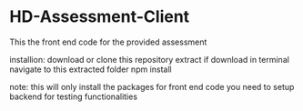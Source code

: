 # HD-Assessment-Client

This the front end code for the provided assessment

installion:
download or clone this repository
extract if download 
in terminal navigate to this extracted folder
npm install

note: this will only install the packages for front end code you need to setup backend for testing functionalities
